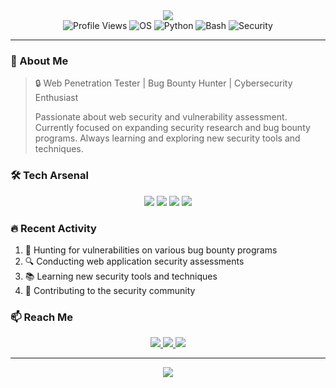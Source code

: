 <div align="center">
  <img src="https://capsule-render.vercel.app/api?type=waving&color=0:00ffff,100:00bfff&height=200&section=header&text=Shubham_Pawar"/>
</div>

<div align="center">
  <img src="https://komarev.com/ghpvc/?username=phantom7438&label=Profile%20views&color=00ffff&style=flat" alt="Profile Views" />
  <img src="https://img.shields.io/badge/OS-Kali%20Linux-00ffff?style=for-the-badge&logo=kali-linux&logoColor=black" alt="OS" />
  <img src="https://img.shields.io/badge/Code-Python-00ffff?style=for-the-badge&logo=python&logoColor=black" alt="Python" />
  <img src="https://img.shields.io/badge/Shell-Bash-00ffff?style=for-the-badge&logo=gnu-bash&logoColor=black" alt="Bash" />
  <img src="https://img.shields.io/badge/Security-Pentester-00ffff?style=for-the-badge&logo=security&logoColor=black" alt="Security" />
</div>

---

### 🎯 About Me
> 🔒 Web Penetration Tester | Bug Bounty Hunter | Cybersecurity Enthusiast
> 
> Passionate about web security and vulnerability assessment. Currently focused on expanding security research and bug bounty programs. Always learning and exploring new security tools and techniques.

### 🛠️ Tech Arsenal
<div align="center">
  <img src="https://img.shields.io/badge/Burp_Suite-00ffff?style=for-the-badge&logo=burpsuite&logoColor=black" />
  <img src="https://img.shields.io/badge/Kali_Linux-00ffff?style=for-the-badge&logo=kali-linux&logoColor=black" />
  <img src="https://img.shields.io/badge/FFuf-00ffff?style=for-the-badge&logo=ffuf&logoColor=black" />
  <img src="https://img.shields.io/badge/Gobuster-00ffff?style=for-the-badge&logo=gobuster&logoColor=black" />
</div>


### 🔥 Recent Activity
<!--START_SECTION:activity-->
1. 🎯 Hunting for vulnerabilities on various bug bounty programs
2. 🔍 Conducting web application security assessments
3. 📚 Learning new security tools and techniques
4. 🤝 Contributing to the security community
<!--END_SECTION:activity-->

### 📫 Reach Me
<div align="center">
  <a href="https://twitter.com/phantom7438">
    <img src="https://img.shields.io/badge/Twitter-00ffff?style=for-the-badge&logo=twitter&logoColor=black" />
  </a>
  <a href="https://linkedin.com/in/phantom7438">
    <img src="https://img.shields.io/badge/LinkedIn-00ffff?style=for-the-badge&logo=linkedin&logoColor=black" />
  </a>
  <a href="mailto:phantom7438@protonmail.com">
    <img src="https://img.shields.io/badge/ProtonMail-00ffff?style=for-the-badge&logo=protonmail&logoColor=black" />
  </a>
</div>

---

<div align="center">
  <img src="https://capsule-render.vercel.app/api?type=waving&color=0:00ffff,100:00bfff&height=120&section=footer"/>
</div> 

